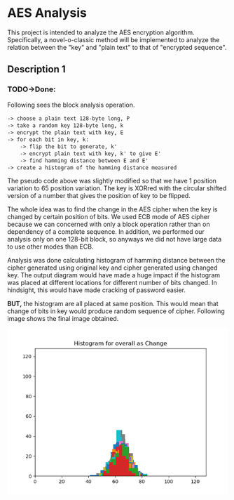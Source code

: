 # AES Analysis

This project is intended to analyze the AES encryption algorithm. Specifically, a novel-o-classic method will be implemented to analyze the relation between the "key" and "plain text" to that of "encrypted sequence".

## Description 1

### TODO->Done:

Following sees the block analysis operation.

```
-> choose a plain text 128-byte long, P
-> take a random key 128-byte long, k
-> encrypt the plain text with key, E
-> for each bit in key, k:
	-> flip the bit to generate, k'
	-> encrypt plain text with key, k' to give E'
	-> find hamming distance between E and E'
-> create a histogram of the hamming distance measured
```

The pseudo code above was slightly modified so that we have 1 position variation to 65 position variation. The key is XORred with the circular shifted version of a number that gives the position of key to be flipped.

The whole idea was to find the change in the AES cipher when the key is changed by certain position of bits. We used ECB mode of AES cipher because we can concerned with only a block operation rather than on dependency of a complete sequence. In addition, we performed our analysis only on one 128-bit block, so anyways we did not have large data to use other modes than ECB.

Analysis was done calculating histogram of hamming distance between the cipher generated using original key and cipher generated using changed key. The output diagram would have made a huge impact if the histogram was placed at different locations for different number of bits changed. In hindsight, this would have made cracking of password easier.

**BUT,** the histogram are all placed at same position. This would mean that change of bits in key would produce random sequence of cipher. Following image shows the final image obtained. 

![](Images/overall_histogram.png)

